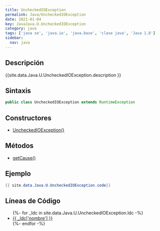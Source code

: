 ```yaml
---
title: UncheckedIOException
permalink: Java/UncheckedIOException
date: 2021-01-04
key: JavaJava.U.UncheckedIOException
category: java
tags: ['java se', 'java.io', 'java.base', 'clase java', 'Java 1.8']
sidebar: 
  nav: java
---
```


## Descripción
{{site.data.Java.U.UncheckedIOException.description }}

## Sintaxis
~~~java
public class UncheckedIOException extends RuntimeException
~~~

## Constructores
* [UncheckedIOException()](/Java/UncheckedIOException/UncheckedIOException/)

## Métodos
* [getCause()](/Java/UncheckedIOException/getCause)

## Ejemplo
~~~java
{{ site.data.Java.U.UncheckedIOException.code}}
~~~

## Líneas de Código
<ul>
{%- for _ldc in site.data.Java.U.UncheckedIOException.ldc -%}
   <li>
       <a href="{{_ldc['url'] }}">{{ _ldc['nombre'] }}</a>
   </li>
{%- endfor -%}
</ul>
